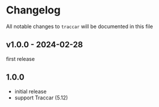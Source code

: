 # Changelog

All notable changes to `traccar` will be documented in this file

## v1.0.0 - 2024-02-28

first release

## 1.0.0

- initial release
- support Traccar (5.12)
